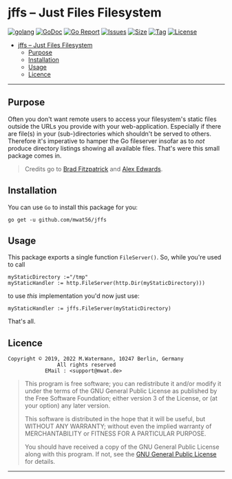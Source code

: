 # jffs – Just Files Filesystem

[![golang](https://img.shields.io/badge/Language-Go-green.svg)](https://golang.org)
[![GoDoc](https://godoc.org/github.com/mwat56/jffs?status.svg)](https://godoc.org/github.com/mwat56/jffs)
[![Go Report](https://goreportcard.com/badge/github.com/mwat56/jffs)](https://goreportcard.com/report/github.com/mwat56/jffs)
[![Issues](https://img.shields.io/github/issues/mwat56/jffs.svg)](https://github.com/mwat56/jffs/issues?q=is%3Aopen+is%3Aissue)
[![Size](https://img.shields.io/github/repo-size/mwat56/jffs.svg)](https://github.com/mwat56/jffs/)
[![Tag](https://img.shields.io/github/tag/mwat56/jffs.svg)](https://github.com/mwat56/jffs/tags)
[![License](https://img.shields.io/github/mwat56/jffs.svg)](https://github.com/mwat56/jffs/blob/main/LICENSE)

- [jffs – Just Files Filesystem](#jffs-%e2%80%93-just-files-filesystem)
	- [Purpose](#purpose)
	- [Installation](#installation)
	- [Usage](#usage)
	- [Licence](#licence)

----

## Purpose

Often you don't want remote users to access your filesystem's static files outside the URLs you provide with your web-application.
Especially if there are file(s) in your (sub-)directories which shouldn't be served to others.
Therefore it's imperative to hamper the Go fileserver insofar as to _not_ produce directory listings showing all available files.
That's were this small package comes in.

> Credits go to [Brad Fitzpatrick](https://groups.google.com/d/msg/golang-nuts/bStLPdIVM6w/hidTJgDZpHcJ) and [Alex Edwards](https://www.alexedwards.net/blog/disable-http-fileserver-directory-listings).

## Installation

You can use `Go` to install this package for you:

    go get -u github.com/mwat56/jffs

## Usage

This package exports a single function `FileServer()`.
So, while you're used to call

	myStaticDirectory :="/tmp"
	myStaticHandler := http.FileServer(http.Dir(myStaticDirectory)))

to use _this_ implementation you'd now just use:

	myStaticHandler := jffs.FileServer(myStaticDirectory)

That's all.

## Licence

    Copyright © 2019, 2022 M.Watermann, 10247 Berlin, Germany
                    All rights reserved
                EMail : <support@mwat.de>

> This program is free software; you can redistribute it and/or modify it under the terms of the GNU General Public License as published by the Free Software Foundation; either version 3 of the License, or (at your option) any later version.
>
> This software is distributed in the hope that it will be useful, but WITHOUT ANY WARRANTY; without even the implied warranty of MERCHANTABILITY or FITNESS FOR A PARTICULAR PURPOSE.
>
> You should have received a copy of the GNU General Public License along with this program. If not, see the [GNU General Public License](http://www.gnu.org/licenses/gpl.html) for details.

----
